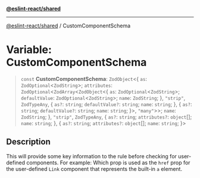 [**@eslint-react/shared**](../README.md)

***

[@eslint-react/shared](../README.md) / CustomComponentSchema

# Variable: CustomComponentSchema

> `const` **CustomComponentSchema**: `ZodObject`\<\{ `as`: `ZodOptional`\<`ZodString`\>; `attributes`: `ZodOptional`\<`ZodArray`\<`ZodObject`\<\{ `as`: `ZodOptional`\<`ZodString`\>; `defaultValue`: `ZodOptional`\<`ZodString`\>; `name`: `ZodString`; \}, `"strip"`, `ZodTypeAny`, \{ `as?`: `string`; `defaultValue?`: `string`; `name`: `string`; \}, \{ `as?`: `string`; `defaultValue?`: `string`; `name`: `string`; \}\>, `"many"`\>\>; `name`: `ZodString`; \}, `"strip"`, `ZodTypeAny`, \{ `as?`: `string`; `attributes?`: `object`[]; `name`: `string`; \}, \{ `as?`: `string`; `attributes?`: `object`[]; `name`: `string`; \}\>

## Description

This will provide some key information to the rule before checking for user-defined components.
For example:
Which prop is used as the `href` prop for the user-defined `Link` component that represents the built-in `a` element.
